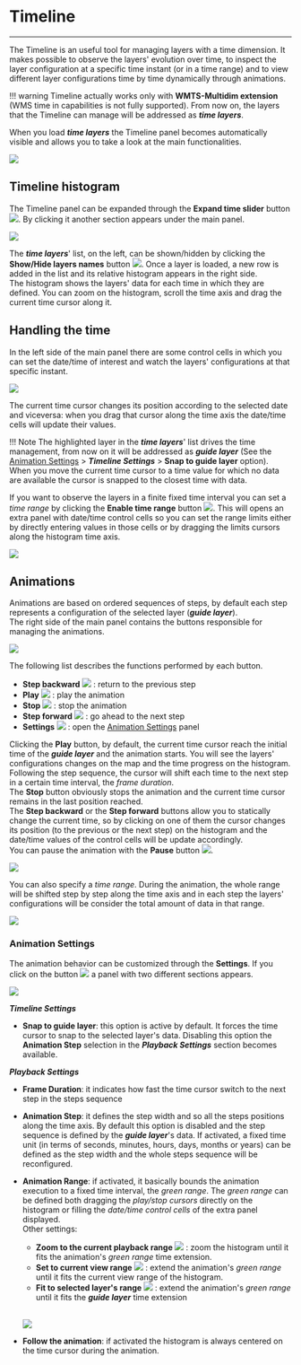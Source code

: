 # Timeline
************************

The Timeline is an useful tool for managing layers with a time dimension.
It makes possible to observe the layers' evolution over time, to inspect the layer configuration at a specific time instant (or in a time range) and to view different layer configurations time by time dynamically through animations.<br>

!!! warning
    Timeline actually works only with **WMTS-Multidim extension** (WMS time in capabilities is not fully supported). From now on, the layers that the Timeline can manage will be addressed as ***time layers***.

When you load ***time layers*** the Timeline panel becomes automatically visible and allows you to take a look at the main functionalities.

<img src="../img/timeline-base.jpg" />


Timeline histogram
------------------

The Timeline panel can be expanded through the **Expand time slider** button <img src="../img/timeline-expand-button.jpg" style="max-width:24px;"/>. By clicking it another section appears under the main panel.

<img src="../img/timeline-histogram.jpg" />

The ***time layers***' list, on the left, can be shown/hidden by clicking the **Show/Hide layers names** button <img src="../img/timeline-layers-list-button.jpg" style="max-width:24px;"/>.
Once a layer is loaded, a new row is added in the list and its relative histogram appears in the right side.
<br>
The histogram shows the layers' data for each time in which they are defined. You can zoom on the histogram, scroll the time axis and drag the current time cursor along it.


Handling the time
-----------------

In the left side of the main panel there are some control cells in which you can set the date/time of interest and watch the layers' configurations at that specific instant.

<img src="../img/timeline-current-time.jpg" />

The current time cursor changes its position according to the selected date and viceversa: when you drag that cursor along the time axis the date/time cells will update their values.

!!! Note
    The highlighted layer in the ***time layers***' list drives the time management, from now on it will be addressed as ***guide layer*** (See the [Animation Settings](#animation-settings) > ***Timeline Settings*** > **Snap to guide layer** option).
    When you move the current time cursor to a time value for which no data are available the cursor is snapped to the closest time with data.

If you want to observe the layers in a finite fixed time interval you can set a *time range* by clicking the **Enable time range** button <img src="../img/timeline-range-button.jpg" style="max-width:24px;"/>. This will opens an extra panel with date/time control cells so you can set the range limits either by directly entering values in those cells or by dragging the limits cursors along the histogram time axis.

<img src="../img/timeline-current-time-range.jpg" />


Animations
----------

Animations are based on ordered sequences of steps, by default each step represents a configuration of the selected layer (***guide layer***).
<br>
The right side of the main panel contains the buttons responsible for managing the animations.

<img src="../img/timeline-animation-buttons.jpg" />

The following list describes the functions performed by each button.

* **Step backward** <img src="../img/timeline-step-backward-button.jpg" style="max-width:24px;"/> : return to the previous step
* **Play** <img src="../img/timeline-play-button.jpg" style="max-width:24px;"/> : play the animation
* **Stop** <img src="../img/timeline-stop-button.jpg" style="max-width:24px;"/> : stop the animation
* **Step forward** <img src="../img/timeline-step-forward-button.jpg" style="max-width:24px;"/> : go ahead to the next step
* **Settings** <img src="../img/timeline-playback-settings-button.jpg" style="max-width:24px;"/> : open the [Animation Settings](#animation-settings) panel

Clicking the **Play** button, by default, the current time cursor reach the initial time of the ***guide layer*** and the animation starts. You will see the layers' configurations changes on the map and the time progress on the histogram. Following the step sequence, the cursor will shift each time to the next step in a certain time interval, the *frame duration*.
<br>
The **Stop** button obviously stops the animation and the current time cursor remains in the last position reached.
<br>
The **Step backward** or the **Step forward** buttons allow you to statically change the current time, so by clicking on one of them the cursor changes its position (to the previous or the next step) on the histogram and the date/time values of the control cells will be update accordingly.
<br>
You can pause the animation with the **Pause** button <img src="../img/timeline-pause-button.jpg" style="max-width:24px;"/>.

<img src="../img/timeline-animation.gif" />

You can also specify a *time range*. During the animation, the whole range will be shifted step by step along the time axis and in each step the layers' configurations will be consider the total amount of data in that range.

<img src="../img/timeline-animation-range.gif" />


### Animation Settings

The animation behavior can be customized through the **Settings**. If you click on the button <img src="../img/timeline-playback-settings-button.jpg" style="max-width:24px;"/> a panel with two different sections appears.

<img src="../img/timeline-animation-settings.jpg" />

***Timeline Settings***

* **Snap to guide layer**: this option is active by default. It forces the time cursor to snap to the selected layer's data. Disabling this option the **Animation Step** selection in the ***Playback Settings*** section becomes available.

***Playback Settings***

* **Frame Duration**: it indicates how fast the time cursor switch to the next step in the steps sequence
* **Animation Step**: it defines the step width and so all the steps positions along the time axis. By default this option is disabled and the step sequence is defined by the ***guide layer***'s data. If activated, a fixed time unit (in terms of seconds, minutes, hours, days, months or years) can be defined as the step width and the whole steps sequence will be reconfigured.
* **Animation Range**: if activated, it basically bounds the animation execution to a fixed time interval, the *green range*. The *green range* can be defined both dragging the *play/stop cursors* directly on the histogram or filling the *date/time control cells* of the extra panel displayed.
    <br>Other settings:
    * **Zoom to the current playback range** <img src="../img/timeline-zoom-playback-range.jpg" style="max-width:24px;"/> : zoom the histogram until it fits the animation's *green range* time extension.
    * **Set to current view range** <img src="../img/timeline-zoom-current-view-range.jpg" style="max-width:24px;"/> : extend the animation's *green range* until it fits the current view range of the histogram.
    * **Fit to selected layer's range** <img src="../img/timeline-fit-layer-range.jpg" style="max-width:24px;"/> : extend the animation's *green range* until it fits the ***guide layer*** time extension

    <br><img src="../img/timeline-animation-green-range.gif" />

* **Follow the animation**: if activated the histogram is always centered on the time cursor during the animation.
